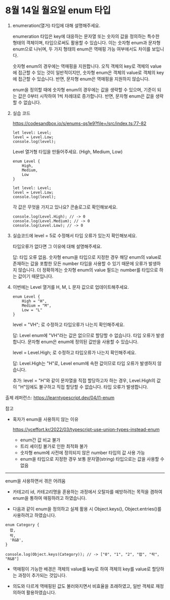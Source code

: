 # 8월 14일 월요일 enum 타입

1. enumeration(열거) 타입에 대해 설명해주세요.

    enumeration 타입은 key에 대응하는 문자열 또는 숫자의 값을 정의하는 특수한 형태의 객체이며, 타입으로써도 활용할 수 있습니다. 이는 숫자형 enum과 문자형 enum으로 나뉘며, 두 가지 형태의 enum은 역매핑 가능 여부에서도 차이를 보입니다.
    
    숫자형 enum의 경우에는 역매핑을 지원합니다. 오직 객체의 key로 객체의 value에 접근할 수 있는 것이 일반적이지만, 숫자형 enum은 객체의 value로 객체의 key에 접근할 수 있습니다. 반면, 문자형 enum은 역매핑을 지원하지 않습니다.

    enum을 정의할 때에 숫자형 enum의 경우에는 값을 생략할 수 있으며, 기준이 되는 값은 0부터 시작하여 1씩 차례대로 증가합니다. 반면, 문자형 enum은 값을 생략할 수 없습니다.

2. 실습 코드

    https://codesandbox.io/s/enums-qs1e9?file=/src/index.ts:77-82

    ```
    let level: Level;
    level = Level.Low;
    console.log(level);
    ```

    Level 열거형 타입을 만들어주세요. (High, Medium, Low)

    ```
    enum Level {
        High,
        Medium,
        Low
    }

    let level: Level;
    level = Level.Low;
    console.log(level);
    ```

    각 값은 무엇을 가지고 있나요? 콘솔로그로 확인해보세요.

    ```
    console.log(Level.High); // -> 0
    console.log(Level.Medium); // -> 0
    console.log(Level.Low); // -> 0
    ```

3. 실습코드에 level = 5로 수정해서 타입 오류가 있는지 확인해보세요.

    타입오류가 없다면 그 이유에 대해 설명해주세요.

    답: 타입 오류 없음. 숫자형 enum을 타입으로 지정한 경우 해당 enum의 value로 존재하는 값을 포함한 모든 number 타입을 사용할 수 있기 때문에 오류가 발생하지 않습니다. 더 정확하게는 숫자형 enum의 value 필드는 number를 타입으로 하는 값이기 때문입니다.

4. 이번에는 Level 열거를 H, M, L 문자 값으로 업데이트해주세요.

    ```
    enum Level {
        High = "H",
        Medium = "M",
        Low = "L"
    }
    ```

    level = "VH"; 로 수정하고 타입오류가 나는지 확인해주세요.

    답: Level enum에 "VH"라는 값은 없으므로 할당할 수 없습니다. 타입 오류가 발생합니다. 문자형 enum은 enum에 정의된 값만을 사용할 수 있습니다.

    level = Level.High; 로 수정하고 타입오류가 나는지 확인해주세요.

    답: Level.High는 "H"로, Level enum에 속한 값이므로 타입 오류가 발생하지 않습니다.

    추가: level = "H"와 같이 문자열을 직접 할당하고자 하는 경우, Level.High의 값이 "H"임에도 불구하고 직접 할당할 수 없습니다. 타입 오류가 발생합니다.

출제 레퍼런스: https://learntypescript.dev/04/l1-enum

참고

- 혹자가 enum을 사용하지 않는 이유

    https://yceffort.kr/2022/03/typescript-use-union-types-instead-enum

    - enum간 값 비교 불가
    - 트리 셰이킹 불가로 인한 최적화 불가
    - 숫자형 enum에 사전에 정의되지 않은 number 타입의 값 사용 가능
    - enum을 타입으로 지정한 경우 보통 문자열(string) 타입으로는 값을 사용할 수 없음

---

enum을 사용하면서 겪은 어려움

- 카테고리 id, 카테고리명을 혼용하는 과정에서 오탈자를 예방하려는 목적을 겸하여 enum을 통하여 매핑하려고 하였습니다.

- 다음과 같이 enum을 정의하고 실제 활용 시 Object.keys(), Object.entries()를 사용하려고 하였습니다.

```
enum Category {
  팝,
  락,
  'R&B',
}

console.log(Object.keys(Category)); // -> ["0", "1", "2", "팝", "락", "R&B"]
```

- 역매핑이 가능한 배경은 객체의 value를 key로 하여 객체의 key를 value로 할당하는 과정이 추가되는 것입니다.

- 의도와 다르게 역매핑된 값도 불러와지면서 비효율을 초래하였고, 일반 객체로 재정의하여 활용하였습니다.